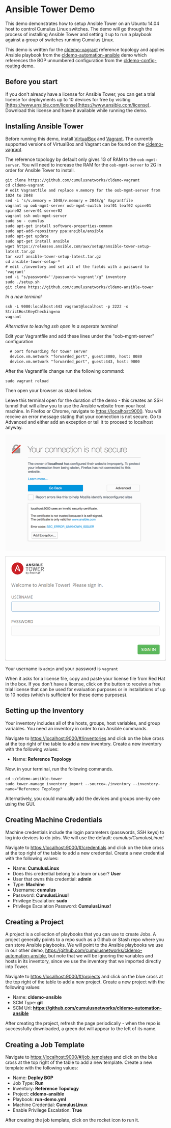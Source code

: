 
Ansible Tower Demo
=======================
This demo demonstrates how to setup Ansible Tower on an Ubuntu 14.04 host to control Cumulus Linux switches. The demo will go through the process of installing Ansible Tower and setting it up to run a playbook against a group of switches running Cumulus Linux.

This demo is written for the [cldemo-vagrant](https://github.com/cumulusnetworks/cldemo-vagrant) reference topology and applies Ansible playbook from the [cldemo-automation-ansible](https://github.com/cumulusnetworks/cldemo-automation-ansible) demo which references the BGP unnumbered configuration from the  [cldemo-config-routing](https://github.com/cumulusnetworks/cldemo-config-routing) demo.


Before you start
----------------
If you don't already have a license for Ansible Tower, you can get a trial license
for deployments up to 10 devices for free by visiting
[https://www.ansible.com/license](https://www.ansible.com/license). Download this
license and have it available while running the demo.


Installing Ansible Tower
------------------------
Before running this demo, install [VirtualBox](https://www.virtualbox.org/wiki/Download_Old_Builds) and [Vagrant](https://releases.hashicorp.com/vagrant/). The currently supported versions of VirtualBox and Vagrant can be found on the [cldemo-vagrant](https://github.com/cumulusnetworks/cldemo-vagrant).

The reference topology by default only gives 1G of RAM to the `oob-mgmt-server`.
You will need to increase the RAM for the `oob-mgmt-server` to 2G in order for
Ansible Tower to install.

    git clone https://github.com/cumulusnetworks/cldemo-vagrant
    cd cldemo-vagrant
    # edit Vagrantfile and replace v.memory for the oob-mgmt-server from 1024 to 2048
    sed -i 's/v.memory = 1048/v.memory = 2048/g' Vagrantfile
    vagrant up oob-mgmt-server oob-mgmt-switch leaf01 leaf02 spine01 spine02 server01 server02
    vagrant ssh oob-mgmt-server
    sudo su - cumulus
    sudo apt-get install software-properties-common
    sudo apt-add-repository ppa:ansible/ansible
    sudo apt-get update
    sudo apt-get install ansible
    wget https://releases.ansible.com/awx/setup/ansible-tower-setup-latest.tar.gz
    tar xvzf ansible-tower-setup-latest.tar.gz
    cd ansible-tower-setup-*
    # edit ./inventory and set all of the fields with a password to 'vagrant'
    sed -i "s/password=''/password='vagrant'/g" inventory
    sudo ./setup.sh
    git clone https://github.com/cumulusnetworks/cldemo-ansible-tower

*In a new terminal*

    ssh -L 9000:localhost:443 vagrant@localhost -p 2222 -o StrictHostKeyChecking=no
    vagrant

*Alternative to leaving ssh open in a seperate terminal*

Edit your Vagrantfile and add these lines under the "oob-mgmt-server" configuration

      # port forwarding for tower server
      device.vm.network "forwarded_port", guest:8080, host: 8080
      device.vm.network "forwarded_port", guest:443, host: 9000

After the Vagrantfile change run the following command:
    
    sudo vagrant reload

Then open your browser as stated below.

Leave this terminal open for the duration of the demo - this creates an SSH
tunnel that will allow you to use the Ansible website from your host machine.
In Firefox or Chrome, navigate to [https://localhost:9000](https://localhost:9000).
You will receive an error message stating that your connection is not secure.
Go to Advanced and either add an exception or tell it to proceed to localhost
anyway.

![](fig1.png)

![](fig2.png)

Your username is `admin` and your password is `vagrant`

When it asks for a license file, copy and paste your license file from
Red Hat in the box. If you don't have a license, click on the button to
receive a free trial license that can be used for evaluation purposes or in
installations of up to 10 nodes (which is sufficient for these demo purposes).


Setting up the Inventory
------------------------
Your inventory includes all of the hosts, groups, host variables, and group
variables. You need an inventory in order to run Ansible commands.

Navigate to [https://localhost:9000/#/inventories](https://localhost:9000/#/inventories)
and click on the blue cross at the top right of the table to add a new inventory. Create a new inventory
with the following values:

 * Name: **Reference Topology**

Now, in your terminal, run the following commands.

    cd ~/cldemo-ansible-tower
    sudo tower-manage inventory_import --source=./inventory --inventory-name="Reference Topology"

Alternatively, you could manually add the devices and groups one-by one using
the GUI.


Creating Machine Credentials
----------------------------
Machine credentials include the login parameters (passwords, SSH keys) to log
into devices to do jobs. We will use the default: *cumulus/CumulusLinux!*

Navigate to [https://localhost:9000/#/credentials](https://localhost:9000/#/credentials)
and click on the blue cross
at the top right of the table to add a new credential. Create a new credential
with the following values:

 * Name: **CumulusLinux**
 * Does this credential belong to a team or user? **User**
 * User that owns this credential: **admin**
 * Type: **Machine**
 * Username: **cumulus**
 * Password: **CumulusLinux!**
 * Privilege Escalation: **sudo**
 * Privilege Escalation Password: **CumulusLinux!**


Creating a Project
------------------
A project is a collection of playbooks that you can use to create Jobs. A
project generally points to a repo such as a Github or Stash repo where you
can store Ansible playbooks. We will point to the Ansible playbooks we use
in our other demo, https://github.com/cumulusnetworks/cldemo-automation-ansible,
but note that we will be ignoring the variables and hosts in its inventory,
since we use the inventory that we imported directly into Tower.

Navigate to [https://localhost:9000/#/projects](https://localhost:9000/#/projects)
and click on the blue cross
at the top right of the table to add a new project. Create a new project
with the following values:

 * Name: **cldemo-ansible**
 * SCM Type: **git**
 * SCM Url: **https://github.com/cumulusnetworks/cldemo-automation-ansible**

After creating the project, refresh the page periodically - when the repo is
successfully downloaded, a green dot will appear to the left of its name.


Creating a Job Template
-----------------------
Navigate to [https://localhost:9000/#/job_templates](https://localhost:9000/#/job_templates)
and click on the blue cross
at the top right of the table to add a new template. Create a new template
with the following values:

 * Name: **Deploy BGP**
 * Job Type: **Run**
 * Inventory: **Reference Topology**
 * Project: **cldemo-ansible**
 * Playbook: **run-demo.yml**
 * Machine Credential: **CumulusLinux**
 * Enable Privilege Escalation: **True**

After creating the job template, click on the rocket icon to run it.
